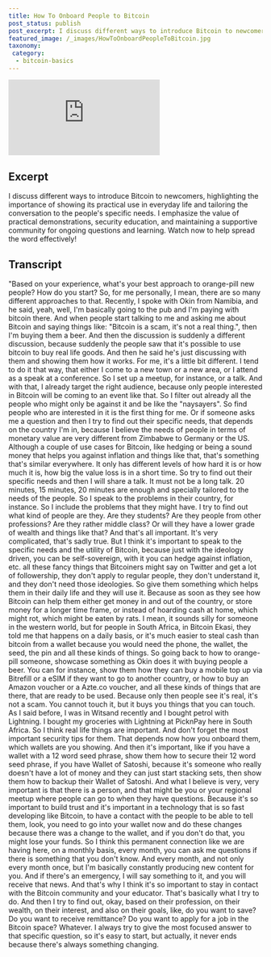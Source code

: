 ```yaml
---
title: How To Onboard People to Bitcoin
post_status: publish
post_excerpt: I discuss different ways to introduce Bitcoin to newcomers.
featured_image: /_images/HowToOnboardPeopleToBitcoin.jpg
taxonomy:
 category:
  - bitcoin-basics
---
```


<iframe src="https://player.vimeo.com/video/1020828716?badge=0&amp;autopause=0&amp;player_id=0&amp;app_id=58479" frameborder="0" allow="autoplay; fullscreen; picture-in-picture; clipboard-write; encrypted-media" title="How To Onboard People To Bitcoin"></iframe>

<div style="margin-bottom:30px;"></div>

## Excerpt

I discuss different ways to introduce Bitcoin to newcomers, highlighting the importance of showing its practical use in everyday life and tailoring the conversation to the people's specific needs. I emphasize the value of practical demonstrations, security education, and maintaining a supportive community for ongoing questions and learning. Watch now to help spread the word effectively!

## Transcript

"Based on your experience, what's your best approach to orange-pill new people? How do you start? So, for me personally, I mean, there are so many different approaches to that. Recently, I spoke with Okin from Namibia, and he said, yeah, well, I'm basically going to the pub and I'm paying with bitcoin there. And when people start talking to me and asking me about Bitcoin and saying things like: "Bitcoin is a scam, it's not a real thing.", then I'm buying them a beer. And then the discussion is suddenly a different discussion, because suddenly the people saw that it's possible to use bitcoin to buy real life goods. And then he said he's just discussing with them and showing them how it works. For me, it's a little bit different. I tend to do it that way, that either I come to a new town or a new area, or I attend as a speak at a conference. So I set up a meetup, for instance, or a talk. And with that, I already target the right audience, because only people interested in Bitcoin will be coming to an event like that. So I filter out already all the people who might only be against it and be like the "naysayers". So find people who are interested in it is the first thing for me. Or if someone asks me a question and then I try to find out their specific needs, that depends on the country I'm in, because I believe the needs of people in terms of monetary value are very different from Zimbabwe to Germany or the US. Although a couple of use cases for Bitcoin, like hedging or being a sound money that helps you against inflation and things like that, that's something that's similar everywhere. It only has different levels of how hard it is or how much it is, how big the value loss is in a short time. So try to find out their specific needs and then I will share a talk. It must not be a long talk. 20 minutes, 15 minutes, 20 minutes are enough and specially tailored to the needs of the people. So I speak to the problems in their country, for instance. So I include the problems that they might have. I try to find out what kind of people are they. Are they students? Are they people from other professions? Are they rather middle class? Or will they have a lower grade of wealth and things like that? And that's all important. It's very complicated, that's sadly true. But I think it's important to speak to the specific needs and the utility of Bitcoin, because just with the ideology driven, you can be self-sovereign, with it you can hedge against inflation, etc. all these fancy things that Bitcoiners might say on Twitter and get a lot of followership, they don't apply to regular people, they don't understand it, and they don't need those ideologies. So give them something which helps them in their daily life and they will use it. Because as soon as they see how Bitcoin can help them either get money in and out of the country, or store money for a longer time frame, or instead of hoarding cash at home, which might rot, which might be eaten by rats. I mean, it sounds silly for someone in the western world, but for people in South Africa, in Bitcoin Ekasi, they told me that happens on a daily basis, or it's much easier to steal cash than bitcoin from a wallet because you would need the phone, the wallet, the seed, the pin and all these kinds of things. So going back to how to orange-pill someone, showcase something as Okin does it with buying people a beer. You can for instance, show them how they can buy a mobile top up via Bitrefill or a eSIM if they want to go to another country, or how to buy an Amazon voucher or a Azte.co voucher, and all these kinds of things that are there, that are ready to be used. Because only then people see it's real, it's not a scam. You cannot touch it, but it buys you things that you can touch. As I said before, I was in Witsand recently and I bought petrol with Lightning. I bought my groceries with Lightning at PicknPay here in South Africa. So I think real life things are important. And don't forget the most important security tips for them. That depends now how you onboard them, which wallets are you showing. And then it's important, like if you have a wallet with a 12 word seed phrase, show them how to secure their 12 word seed phrase, if you have Wallet of Satoshi, because it's someone who really doesn't have a lot of money and they can just start stacking sets, then show them how to backup their Wallet of Satoshi. And what I believe is very, very important is that there is a person, and that might be you or your regional meetup where people can go to when they have questions. Because it's so important to build trust and it's important in a technology that is so fast developing like Bitcoin, to have a contact with the people to be able to tell them, look, you need to go into your wallet now and do these changes because there was a change to the wallet, and if you don't do that, you might lose your funds. So I think this permanent connection like we are having here, on a monthly basis, every month, you can ask me questions if there is something that you don't know. And every month, and not only every month once, but I'm basically constantly producing new content for you. And if there's an emergency, I will say something to it, and you will receive that news. And that's why I think it's so important to stay in contact with the Bitcoin community and your educator. That's basically what I try to do. And then I try to find out, okay, based on their profession, on their wealth, on their interest, and also on their goals, like, do you want to save? Do you want to receive remittance? Do you want to apply for a job in the Bitcoin space? Whatever. I always try to give the most focused answer to that specific question, so it's easy to start, but actually, it never ends because there's always something changing. 